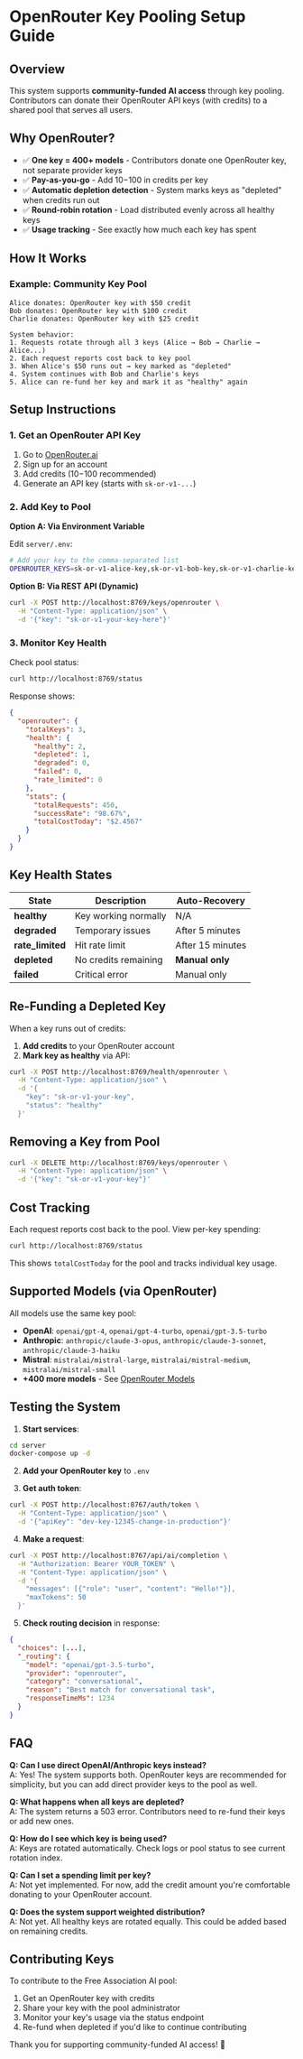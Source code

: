 # OpenRouter Key Pooling Setup Guide

## Overview

This system supports **community-funded AI access** through key pooling. Contributors can donate their OpenRouter API keys (with credits) to a shared pool that serves all users.

## Why OpenRouter?

- ✅ **One key = 400+ models** - Contributors donate one OpenRouter key, not separate provider keys
- ✅ **Pay-as-you-go** - Add $10-$100 in credits per key
- ✅ **Automatic depletion detection** - System marks keys as "depleted" when credits run out
- ✅ **Round-robin rotation** - Load distributed evenly across all healthy keys
- ✅ **Usage tracking** - See exactly how much each key has spent

## How It Works

### Example: Community Key Pool

```
Alice donates: OpenRouter key with $50 credit
Bob donates: OpenRouter key with $100 credit  
Charlie donates: OpenRouter key with $25 credit

System behavior:
1. Requests rotate through all 3 keys (Alice → Bob → Charlie → Alice...)
2. Each request reports cost back to key pool
3. When Alice's $50 runs out → key marked as "depleted"
4. System continues with Bob and Charlie's keys
5. Alice can re-fund her key and mark it as "healthy" again
```

## Setup Instructions

### 1. Get an OpenRouter API Key

1. Go to [OpenRouter.ai](https://openrouter.ai)
2. Sign up for an account
3. Add credits ($10-$100 recommended)
4. Generate an API key (starts with `sk-or-v1-...`)

### 2. Add Key to Pool

**Option A: Via Environment Variable**

Edit `server/.env`:
```bash
# Add your key to the comma-separated list
OPENROUTER_KEYS=sk-or-v1-alice-key,sk-or-v1-bob-key,sk-or-v1-charlie-key
```

**Option B: Via REST API (Dynamic)**

```bash
curl -X POST http://localhost:8769/keys/openrouter \
  -H "Content-Type: application/json" \
  -d '{"key": "sk-or-v1-your-key-here"}'
```

### 3. Monitor Key Health

Check pool status:
```bash
curl http://localhost:8769/status
```

Response shows:
```json
{
  "openrouter": {
    "totalKeys": 3,
    "health": {
      "healthy": 2,
      "depleted": 1,
      "degraded": 0,
      "failed": 0,
      "rate_limited": 0
    },
    "stats": {
      "totalRequests": 450,
      "successRate": "98.67%",
      "totalCostToday": "$2.4567"
    }
  }
}
```

## Key Health States

| State | Description | Auto-Recovery |
|-------|-------------|---------------|
| **healthy** | Key working normally | N/A |
| **degraded** | Temporary issues | After 5 minutes |
| **rate_limited** | Hit rate limit | After 15 minutes |
| **depleted** | No credits remaining | **Manual only** |
| **failed** | Critical error | Manual only |

## Re-Funding a Depleted Key

When a key runs out of credits:

1. **Add credits** to your OpenRouter account
2. **Mark key as healthy** via API:

```bash
curl -X POST http://localhost:8769/health/openrouter \
  -H "Content-Type: application/json" \
  -d '{
    "key": "sk-or-v1-your-key",
    "status": "healthy"
  }'
```

## Removing a Key from Pool

```bash
curl -X DELETE http://localhost:8769/keys/openrouter \
  -H "Content-Type: application/json" \
  -d '{"key": "sk-or-v1-your-key"}'
```

## Cost Tracking

Each request reports cost back to the pool. View per-key spending:

```bash
curl http://localhost:8769/status
```

This shows `totalCostToday` for the pool and tracks individual key usage.

## Supported Models (via OpenRouter)

All models use the same key pool:

- **OpenAI**: `openai/gpt-4`, `openai/gpt-4-turbo`, `openai/gpt-3.5-turbo`
- **Anthropic**: `anthropic/claude-3-opus`, `anthropic/claude-3-sonnet`, `anthropic/claude-3-haiku`
- **Mistral**: `mistralai/mistral-large`, `mistralai/mistral-medium`, `mistralai/mistral-small`
- **+400 more models** - See [OpenRouter Models](https://openrouter.ai/models)

## Testing the System

1. **Start services**:
```bash
cd server
docker-compose up -d
```

2. **Add your OpenRouter key** to `.env`

3. **Get auth token**:
```bash
curl -X POST http://localhost:8767/auth/token \
  -H "Content-Type: application/json" \
  -d '{"apiKey": "dev-key-12345-change-in-production"}'
```

4. **Make a request**:
```bash
curl -X POST http://localhost:8767/api/ai/completion \
  -H "Authorization: Bearer YOUR_TOKEN" \
  -H "Content-Type: application/json" \
  -d '{
    "messages": [{"role": "user", "content": "Hello!"}],
    "maxTokens": 50
  }'
```

5. **Check routing decision** in response:
```json
{
  "choices": [...],
  "_routing": {
    "model": "openai/gpt-3.5-turbo",
    "provider": "openrouter",
    "category": "conversational",
    "reason": "Best match for conversational task",
    "responseTimeMs": 1234
  }
}
```

## FAQ

**Q: Can I use direct OpenAI/Anthropic keys instead?**  
A: Yes! The system supports both. OpenRouter keys are recommended for simplicity, but you can add direct provider keys to the pool as well.

**Q: What happens when all keys are depleted?**  
A: The system returns a 503 error. Contributors need to re-fund their keys or add new ones.

**Q: How do I see which key is being used?**  
A: Keys are rotated automatically. Check logs or pool status to see current rotation index.

**Q: Can I set a spending limit per key?**  
A: Not yet implemented. For now, add the credit amount you're comfortable donating to your OpenRouter account.

**Q: Does the system support weighted distribution?**  
A: Not yet. All healthy keys are rotated equally. This could be added based on remaining credits.

## Contributing Keys

To contribute to the Free Association AI pool:

1. Get an OpenRouter key with credits
2. Share your key with the pool administrator
3. Monitor your key's usage via the status endpoint
4. Re-fund when depleted if you'd like to continue contributing

Thank you for supporting community-funded AI access! 🌱

